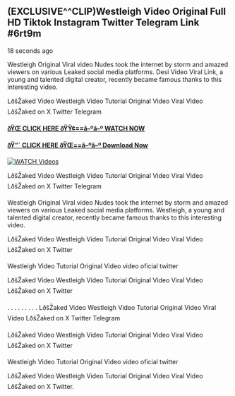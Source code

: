 ## (EXCLUSIVE^^CLIP)Westleigh Video Original Full HD Tiktok Instagram Twitter Telegram Link #6rt9m

18 seconds ago

Westleigh Original Viral video Nudes took the internet by storm and amazed viewers on various Leaked social media platforms. Desi Video Viral Link, a young and talented digital creator, recently became famous thanks to this interesting video.

LðšŽaked Video Westleigh Video Tutorial Original Video Viral Video LðšŽaked on X Twitter Telegram

**[ðŸŒ CLICK HERE ðŸŸ¢==â–ºâ–º WATCH NOW](https://clips-mediaa.blogspot.com/2025/02/video-viral-download.html)**

**[ðŸ”´ CLICK HERE ðŸŒ==â–ºâ–º Download Now](https://clips-mediaa.blogspot.com/2025/02/video-viral-download.html)**

[![WATCH Videos](https://i.imgur.com/dJHk4Zq.gif)](https://clips-mediaa.blogspot.com/2025/02/video-viral-download.html)

LðšŽaked Video Westleigh Video Tutorial Original Video Viral Video LðšŽaked on X Twitter Telegram

Westleigh Original Viral video Nudes took the internet by storm and amazed viewers on various Leaked social media platforms. Westleigh, a young and talented digital creator, recently became famous thanks to this interesting video.

LðšŽaked Video Westleigh Video Tutorial Original Video Viral Video LðšŽaked on X Twitter

Westleigh Video Tutorial Original Video video oficial twitter

LðšŽaked Video Westleigh Video Tutorial Original Video Viral Video LðšŽaked on X Twitter

. . . . . . . . . LðšŽaked Video Westleigh Video Tutorial Original Video Viral Video LðšŽaked on X Twitter Telegram

LðšŽaked Video Westleigh Video Tutorial Original Video Viral Video LðšŽaked on X Twitter

Westleigh Video Tutorial Original Video video oficial twitter

LðšŽaked Video Westleigh Video Tutorial Original Video Viral Video LðšŽaked on X Twitter.